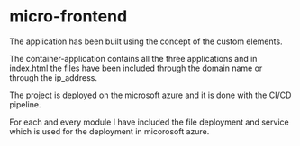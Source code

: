 # micro-frontend
The application has been built using the concept of the custom elements.

The container-application contains all the three applications and in index.html the files have been included through the domain name or through the ip_address.

The project is deployed on the microsoft azure and it is done with the CI/CD pipeline.

For each and every module I have included the file deployment and service which is used for the deployment in micorosoft azure.


